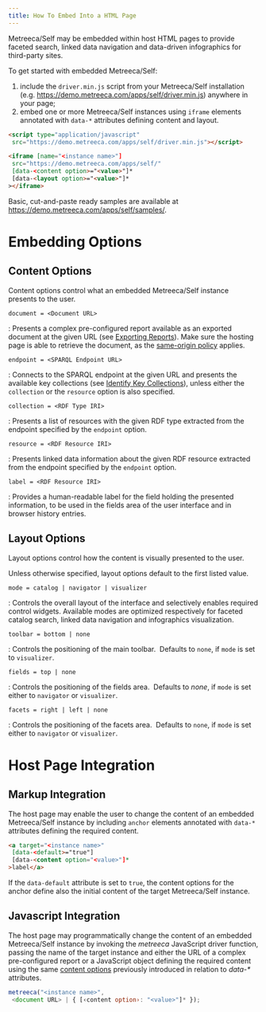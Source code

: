 ```yaml
---
title: How To Embed Into a HTML Page
---
```


Metreeca/Self may be embedded within host HTML pages to provide faceted search, linked data navigation and data-driven infographics for third-party sites.

To get started with embedded Metreeca/Self:

1. include the `driver.min.js` script from your Metreeca/Self installation (e.g. <https://demo.metreeca.com/apps/self/driver.min.js>) anywhere in your page;
2. embed one or more Metreeca/Self instances using `iframe` elements annotated with `data-*` attributes defining content and layout.

```html
<script type="application/javascript"
 src="https://demo.metreeca.com/apps/self/driver.min.js"></script>
```

```html
<iframe [name="<instance name>"]
 src="https://demo.metreeca.com/apps/self/"
 [data-<content option>="<value>"]*
 [data-<layout option>="<value>"]*
></iframe>
```

Basic, cut-and-paste ready samples are available at <https://demo.metreeca.com/apps/self/samples/>.

# Embedding Options

## Content Options

Content options control what an embedded Metreeca/Self instance presents to the user.

`document = <Document URL>`

: Presents a complex pre-configured report available as an exported document at the given URL (see [Exporting Reports](../tutorials/search-and-analysis/index.md#exporting-reports)). Make sure the hosting page is able to retrieve the document, as the [same-origin policy](https://developer.mozilla.org/en-US/docs/Web/Security/Same-origin_policy) applies.

`endpoint = <SPARQL Endpoint URL>`

: Connects to the SPARQL endpoint at the given URL and presents the available key collections (see [Identify Key Collections](../how-to/improve-user-experience.md#identify-key-collections)), unless either the `collection` or the `resource` option is also specified.

`collection = <RDF Type IRI>`

: Presents a list of resources with the given RDF type extracted from the endpoint specified by the `endpoint` option.

`resource = <RDF Resource IRI>`

: Presents linked data information about the given RDF resource extracted from the endpoint specified by the `endpoint` option.

`label = <RDF Resource IRI>`

: Provides a human-readable label for the field holding the presented information, to be used in the fields area of the user interface and in browser history entries.

## Layout Options

Layout options control how the content is visually presented to the user.

Unless otherwise specified, layout options default to the first listed value.

 `mode = catalog | navigator | visualizer`

: Controls the overall layout of the interface and selectively enables required control widgets. Available modes are optimized respectively for faceted catalog search, linked data navigation and infographics visualization.

`toolbar = bottom | none`

: Controls the positioning of the main toolbar. 
​ Defaults to `none`, if `mode` is set to `visualizer`.

`fields = top | none`

: Controls the positioning of the fields area. 
​ Defaults to *none*, if `mode` is set either to `navigator` or `visualizer`.

 `facets = right | left | none`

: Controls the positioning of the facets area. 
​ Defaults to `none`, if `mode` is set either to `navigator` or `visualizer`.

# Host Page Integration

## Markup Integration

The host page may enable the user to change the content of an embedded Metreeca/Self instance by including `anchor` elements annotated with `data-*` attributes defining the required content.

```html
<a target="<instance name>" 
 [data-<default>="true"]
 [data-<content option="<value>"]*
>label</a>
```

If the `data-default` attribute is set to `true`, the content options for the anchor define also the initial content of the target Metreeca/Self instance.

## Javascript Integration

The host page may programmatically change the content of an embedded Metreeca/Self instance by invoking the *metreeca* JavaScript driver function, passing the name of the target instance and either the URL of a complex pre-configured report or a JavaScript object defining the required content using the same [content options](#content-options) previously introduced in relation to *data-\** attributes.

```javascript
metreeca("<instance name>",
 <document URL> | { [‹content option›: "<value>"]* });
```
